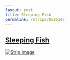 ```yaml
---
layout: post
title: Sleeping Fish
permalink: /strips/050514/
---
```


## [Sleeping Fish](/strips/050514/)

<a href='../images/ph050514.gif'><img src='../images/ph050514.gif' alt='Strip Image' /></a>


<!-- include copyright-strip.html -->